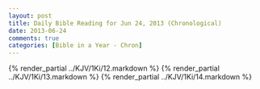 ```yaml
---
layout: post
title: Daily Bible Reading for Jun 24, 2013 (Chronological)
date: 2013-06-24
comments: true
categories: [Bible in a Year - Chron]
---
```

{% render_partial ../KJV/1Ki/12.markdown %}
{% render_partial ../KJV/1Ki/13.markdown %}
{% render_partial ../KJV/1Ki/14.markdown %}
